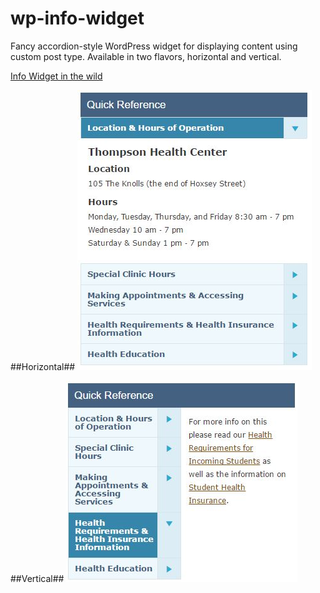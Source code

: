 # wp-info-widget
Fancy accordion-style WordPress widget for displaying content using custom post type. Available in two flavors, horizontal and vertical. 

[Info Widget in the wild](http://health.williams.edu/)

##Horizontal##
![Horizontal Info Widget](wp-info-widget-horizontal.jpg)

##Vertical##
![Vertical Info Widget](wp-info-widget-vertical.jpg)
